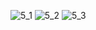 ![5_1](https://user-images.githubusercontent.com/71489763/199161768-0cc553b0-403b-43c2-b1a2-3ad849e3c214.png)
![5_2](https://user-images.githubusercontent.com/71489763/199161769-e178adee-9eb5-4055-a21b-f5f9320a327f.png)
![5_3](https://user-images.githubusercontent.com/71489763/199161771-ab83138b-0075-4b8b-bb10-4fd4fa3d8fa3.png)